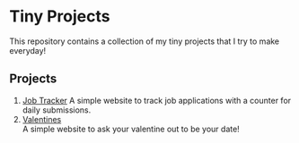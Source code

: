 # Tiny Projects

This repository contains a collection of my tiny projects that I try to make everyday!

## Projects

1. [Job Tracker](https://github.com/Gauri-Moghe/tiny-projects/tree/main/JobTracker)
   A simple website to track job applications with a counter for daily submissions.
2. [Valentines](https://github.com/Gauri-Moghe/tiny-projects/tree/main/Valentines)  
   A simple website to ask your valentine out to be your date!

